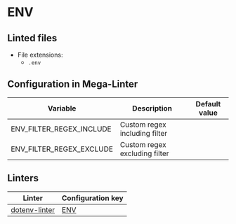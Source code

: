 <!-- markdownlint-disable MD003 MD020 MD033 MD041 -->
<!-- Generated by .automation/build.py, please do not update manually -->
<!-- Instead, update descriptor file at https://github.com/nvuillam/mega-linter/tree/master/megalinter/descriptors/env.yml -->
# ENV

## Linted files

- File extensions:
  - `.env`

## Configuration in Mega-Linter

| Variable | Description | Default value |
| ----------------- | -------------- | -------------- |
| ENV_FILTER_REGEX_INCLUDE | Custom regex including filter |  |
| ENV_FILTER_REGEX_EXCLUDE | Custom regex excluding filter |  |

## Linters

| Linter | Configuration key |
| ------ | ----------------- |
| [dotenv-linter](env_dotenv_linter.md) | [ENV](env_dotenv_linter.md) |
